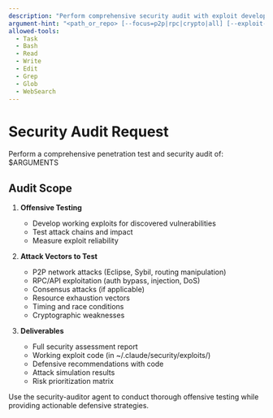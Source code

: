```yaml
---
description: "Perform comprehensive security audit with exploit development"
argument-hint: "<path_or_repo> [--focus=p2p|rpc|crypto|all] [--exploit-dev]"
allowed-tools:
  - Task
  - Bash
  - Read
  - Write
  - Edit
  - Grep
  - Glob
  - WebSearch
---
```


# Security Audit Request

Perform a comprehensive penetration test and security audit of: $ARGUMENTS

## Audit Scope

1. **Offensive Testing**
   - Develop working exploits for discovered vulnerabilities
   - Test attack chains and impact
   - Measure exploit reliability

2. **Attack Vectors to Test**
   - P2P network attacks (Eclipse, Sybil, routing manipulation)
   - RPC/API exploitation (auth bypass, injection, DoS)
   - Consensus attacks (if applicable)
   - Resource exhaustion vectors
   - Timing and race conditions
   - Cryptographic weaknesses

3. **Deliverables**
   - Full security assessment report
   - Working exploit code (in ~/.claude/security/exploits/)
   - Defensive recommendations with code
   - Attack simulation results
   - Risk prioritization matrix

Use the security-auditor agent to conduct thorough offensive testing while providing actionable defensive strategies.